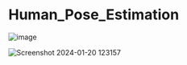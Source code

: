 # Human_Pose_Estimation

![image](https://github.com/rajsecrets/Human_Pose_Estimation/assets/131753845/19dc0d3f-e57e-4fd3-9e89-41680f2cd4d3)



![Screenshot 2024-01-20 123157](https://github.com/rajsecrets/Human_Pose_Estimation/assets/131753845/12357f04-480b-4cff-aa99-9ac3b597a79e)
